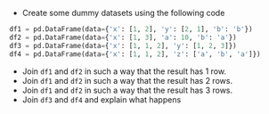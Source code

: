 - Create some dummy datasets using the following code

```python
df1 = pd.DataFrame(data={'x': [1, 2], 'y': [2, 1], 'b': 'b'})
df2 = pd.DataFrame(data={'x': [1, 3], 'a': 10, 'b': 'a'})
df3 = pd.DataFrame(data={'x': [1, 1, 2], 'y': [1, 2, 3]})
df4 = pd.DataFrame(data={'x': [1, 1, 2], 'z': ['a', 'b', 'a']})
```

- Join `df1` and `df2` in such a way that the result has 1 row.
- Join `df1` and `df2` in such a way that the result has 2 rows.
- Join `df1` and `df2` in such a way that the result has 3 rows.
- Join `df3` and `df4` and explain what happens
